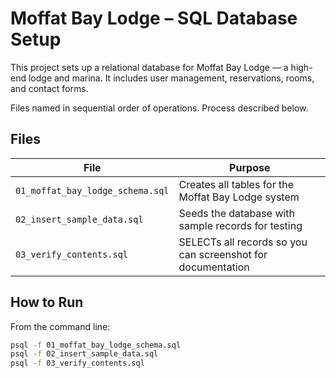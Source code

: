 # Moffat Bay Lodge – SQL Database Setup

This project sets up a relational database for Moffat Bay Lodge — a high-end lodge and marina. It includes user management, reservations, rooms, and contact forms.

Files named in sequential order of operations. Process described below.

## Files

| File | Purpose |
|------|---------|
| `01_moffat_bay_lodge_schema.sql` | Creates all tables for the Moffat Bay Lodge system |
| `02_insert_sample_data.sql` | Seeds the database with sample records for testing |
| `03_verify_contents.sql` | SELECTs all records so you can screenshot for documentation |

## How to Run

From the command line:

```bash
psql -f 01_moffat_bay_lodge_schema.sql
psql -f 02_insert_sample_data.sql
psql -f 03_verify_contents.sql